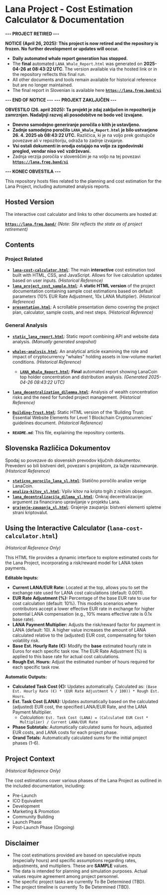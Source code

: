# Lana Project - Cost Estimation Calculator & Documentation

**--- PROJECT RETIRED ---**

**NOTICE (April 26, 2025): This project is now retired and the repository is frozen. No further development or updates will occur.**

* **Daily automated whale report generation has stopped.**
* The **final** automated `LANA_Whale_Report.html` was generated on **2025-04-26 at 08:43:22 UTC**. The version available via the hosted link or in the repository reflects this final run.
* All other documents and tools remain available for historical reference but are no longer maintained.
* The final report in Slovenian is available here **[`https://lana.freq.band/si`](https://lana.freq.band/si)**

**--- END OF NOTICE ---**
**--- PROJEKT ZAKLJUČEN ---**

**OBVESTILO (26. april 2025): Ta projekt je zdaj zaključen in repozitorij je zamrznjen. Nadaljnji razvoj ali posodobitve ne bodo več izvajane.**

* **Dnevno samodejno generiranje poročila o kitih je ustavljeno.**
* **Zadnje samodejno poročilo `LANA_Whale_Report.html` je bilo ustvarjeno 26. 4. 2025 ob 08:43:22 UTC.** Različica, ki je na voljo prek gostujoče povezave ali v repozitoriju, odraža to zadnje izvajanje.
* **Vsi ostali dokumenti in orodja ostajajo na voljo za zgodovinski pregled, vendar niso več vzdrževani.**
* Zadnja verzija poročila v slovenščini je na voljo na tej povezavi **[`https://lana.freq.band/si`](https://lana.freq.band/si)**

**--- KONEC OBVESTILA ---**

This repository hosts files related to the planning and cost estimation for the Lana Project, including automated analysis reports.

## Hosted Version

The interactive cost calculator and links to other documents are hosted at:

**[`https://lana.freq.band/`](https://lana.freq.band/)** *(Note: Site reflects the state as of project retirement)*

## Contents

### Project Related
* **[`lana-cost-calculator.html`](./lana-cost-calculator.html)**: The main **interactive** cost estimation tool built with HTML, CSS, and JavaScript. Allows for live calculation updates based on user inputs. *(Historical Reference)*
* **[`lana_project_cost_sample.html`](./lana_project_cost_sample.html)**: A **static HTML version** of the project documentation containing sample cost estimations based on default parameters (10% EUR Rate Adjustment, 10x LANA Multiplier). *(Historical Reference)*
* **[`presentation.html`](./presentation.html)**: A scrollable presentation demo covering the project plan, calculator, sample costs, and next steps. *(Historical Reference)*


### General Analysis
* **[`static_lana_report.html`](./static_lana_report.html)**: Static report combining API and website data analysis. *(Manually generated snapshot)*
* **[`whales-analysis.html`](./whales-analysis.html)**: An analytical article examining the role and impact of cryptocurrency "whales" holding assets in low-volume market conditions. *(Historical Reference)*
    * **[`LANA_Whale_Report.html`](./LANA_Whale_Report.html)**: **Final** automated report showing LanaCoin top holder concentration and distribution analysis. *(Generated 2025-04-26 08:43:22 UTC)*
* **[`lana_decentralization_dilemma.html`](./lana_decentralization_dilemma.html)**: Analysis of wealth concentration risks and the need for funded project management. *(Historical Reference)*
* **[`Building-Trust.html`](./Building-Trust.html)**: Static HTML version of the 'Building Trust: Essential Website Elements for Level 1 Blockchain Cryptocurrencies' guidelines document. *(Historical Reference)*

* **`README.md`**: This file, explaining the repository contents.

## Slovenska Različica Dokumentov

Spodaj so povezave do slovenskih prevodov ključnih dokumentov. Prevedeni so bili bistveni deli, povezani s projektom, za lažje razumevanje. *(Historical Reference)*

* **[`staticno_porocilo_lana_sl.html`](./staticno_porocilo_lana_sl.html)**: Statično poročilo analize verige LanaCoin.
* **[`analiza-kitov_sl.html`](./analiza-kitov_sl.html)**: Vpliv kitov na kripto trgih z nizkim obsegom.
* **[`lana_decentralizacija_dilema_sl.html`](./lana_decentralizacija_dilema_sl.html)**: Onkraj decentralizacije: argument za financirano upravljanje v projektu Lana.
* **[`grajenje-zaupanja_sl.html`](./grajenje-zaupanja_sl.html)**: Grajenje zaupanja: bistveni elementi spletne strani kriptovalut.

## Using the Interactive Calculator (`lana-cost-calculator.html`)

*(Historical Reference Only)*

This HTML file provides a dynamic interface to explore estimated costs for the Lana Project, incorporating a risk/reward model for LANA token payments.

**Editable Inputs:**

* **Current LANA/EUR Rate:** Located at the top, allows you to set the exchange rate used for LANA cost calculations (default: 0.0011).
* **EUR Rate Adjustment (%):** Percentage of the base EUR rate to use for cost calculation (default: 10%). This models scenarios where contributors accept a lower effective EUR rate in exchange for higher potential LANA compensation (e.g., 10% means effective rate is 0.1x base rate).
* **LANA Payment Multiplier:** Adjusts the risk/reward factor for payment in LANA (default: 10). A higher value increases the amount of LANA calculated relative to the (adjusted) EUR cost, compensating for token volatility risk.
* **Base Est. Hourly Rate (€):** Modify the **base** estimated hourly rate in Euros for each specific task row. The EUR Rate Adjustment (%) is applied to this base rate for actual cost calculations.
* **Rough Est. Hours:** Adjust the estimated number of hours required for each specific task row.

**Automatic Outputs:**

* **Calculated Task Cost (€):** Updates automatically. Calculated as: `(Base Est. Hourly Rate (€) * (EUR Rate Adjustment % / 100)) * Rough Est. Hours`.
* **Est. Task Cost (LANA):** Updates automatically based on the calculated (adjusted) EUR cost, the specified LANA/EUR Rate, and the LANA Payment Multiplier.
    * *Calculation:* `Est. Task Cost (LANA) = (Calculated EUR Cost * Multiplier) / Current LANA/EUR Rate`
* **Phase Subtotals:** Automatically calculated sums for hours, adjusted EUR costs, and LANA costs for each project phase.
* **Grand Totals:** Automatically calculated sums for the initial project phases (1-6).

## Project Context

*(Historical Reference Only)*

The cost estimations cover various phases of the Lana Project as outlined in the included documentation, including:

* Pre-Launch
* ICO Equivalent
* Development
* Marketing & Promotion
* Community Building
* Launch Phase
* Post-Launch Phase (Ongoing)

## Disclaimer

* The cost estimations provided are based on speculative inputs (especially hours) and specific assumptions regarding rates, adjustments, and multipliers. These are **SAMPLE** values.
* The data is intended for planning and simulation purposes. Actual values require agreement among project personnel.
* The specific project tasks are currently To Be Determined (TBD).
* The project timeline is currently To Be Determined (TBD).

